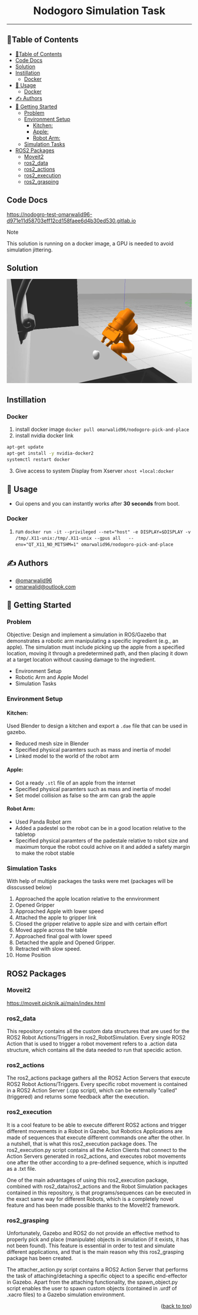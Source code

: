<h1 align="center">Nodogoro Simulation Task</h1>

----


## 📝Table of Contents

- [📝Table of Contents](#table-of-contents)
- [Code Docs](#code-docs)
- [Solution](#solution)
- [Instillation](#instillation)
  - [Docker](#docker)
- [🎈 Usage ](#-usage-)
  - [Docker](#docker-1)
- [✍️ Authors ](#️-authors-)
- [🏁 Getting Started ](#-getting-started-)
  - [Problem](#problem)
  - [Environment Setup ](#environment-setup-)
    - [Kitchen:](#kitchen)
    - [Apple: ](#apple-)
    - [Robot Arm: ](#robot-arm-)
  - [Simulation Tasks ](#simulation-tasks-)
- [ROS2 Packages ](#ros2-packages-)
  - [Moveit2](#moveit2)
  - [ros2\_data](#ros2_data)
  - [ros2\_actions](#ros2_actions)
  - [ros2\_execution](#ros2_execution)
  - [ros2\_grasping](#ros2_grasping)


## Code Docs
https://nodogro-test-omarwalid96-d971e11d58703eff12cd158faee6d4b30ed530.gitlab.io

> [!NOTE]
> This solution is running on a docker image, a GPU is needed to avoid simulation jittering.

## Solution
[![Watch the video](ur5_apple.png)](https://i.imgur.com/mRarmfo.mp4)
## Instillation

### Docker
1. install docker image `docker pull omarwalid96/nodogoro-pick-and-place`
2. install nvidia docker link 
```bash 
apt-get update
apt-get install -y nvidia-docker2
systemctl restart docker
```
3. Give access to system Display from Xserver `xhost +local:docker`
    

## 🎈 Usage <a name="usage"></a>

- Gui opens and you can instantly works after **30 seconds** from boot.

### Docker
1. run `docker run -it --privileged --net="host" -e DISPLAY=$DISPLAY -v /tmp/.X11-unix:/tmp/.X11-unix --gpus all   --env="QT_X11_NO_MITSHM=1" omarwalid96/nodogoro-pick-and-place`


## ✍️ Authors <a name = "authors"></a>

- [@omarwalid96](https://gitlab.com/omarwalid96) 
- [omarwalid@outlook.com](omarwalid@outlook.com)


## 🏁 Getting Started <a name = "getting_started"></a>

### Problem 
Objective:
Design and implement a simulation in ROS/Gazebo that demonstrates a robotic arm manipulating a specific ingredient (e.g., an apple). The simulation must include picking up the apple from a specified location, moving it through a predetermined path, and then placing it down at a target location without causing damage to the ingredient.
- Environment Setup
- Robotic Arm and Apple Model
- Simulation Tasks

### Environment Setup <a name = "Environment_Setup"></a>

#### Kitchen:
Used Blender to design a kitchen and export a `.dae` file that can be used in gazebo.
- Reduced mesh size in Blender 
- Specified physical paramters such as mass and inertia of model
- Linked model to the world of the robot arm

#### Apple: <a name = "Apple"></a>
- Got a ready `.stl` file of an apple from the internet 
- Specified physical paramters such as mass and inertia of model
- Set model collision as false so the arm can grab the apple

#### Robot Arm: <a name = "Robot_Arm"></a>
- Used Panda Robot arm
- Added a padestel so the robot can be in a good location relative to the tabletop
- Specified physical paramters of the padestale relative to robot size and maximum torque the robot could achive on it and added a safety margin to make the robot stable

### Simulation Tasks <a name = "Simulation_Tasks"></a>
With help of multiple packages the tasks were met (packages will be disscussed below)
1. Approached the apple location relative to the ennvironment
2. Opened Gripper 
3. Approached Apple with lower speed
4. Attached the apple to gripper link 
5. Closed the gripper relative to apple size and with certain effort
6. Moved apple across the table
7. Approached final goal with lower speed
8. Detached the apple and Opened Gripper.
9. Retracted with slow speed.
10. Home Position


<!-- ROS2.0 Packages: Explanation -->

## ROS2 Packages <a name = "ROS2_Packages"></a>

### Moveit2 
https://moveit.picknik.ai/main/index.html

### ros2_data
This repository contains all the custom data structures that are used for the ROS2 Robot Actions/Triggers in ros2_RobotSimulation. Every single ROS2 Action that is used to trigger a robot movement refers to a .action data structure, which contains all the data needed to run that specidic action. 

### ros2_actions
The ros2_actions package gathers all the ROS2 Action Servers that execute ROS2 Robot Actions/Triggers. Every specific robot movement is contained in a ROS2 Action Server (.cpp script), which can be externally "called" (triggered) and returns some feedback after the execution.

### ros2_execution
It is a cool feature to be able to execute different ROS2 actions and trigger different movements in a Robot in Gazebo, but Robotics Applications are made of sequences that execute different commands one after the other. In a nutshell, that is what this ros2_execution package does. The ros2_execution.py script contains all the Action Clients that connect to the Action Servers generated in ros2_actions, and executes robot movements one after the other according to a pre-defined sequence, which is inputted as a .txt file.

One of the main advantages of using this ros2_execution package, combined with ros2_data/ros2_actions and the Robot Simulation packages contained in this repository, is that programs/sequences can be executed in the exact same way for different Robots, which is a completely novel feature and has been made possible thanks to the MoveIt!2 framework.



### ros2_grasping
Unfortunately, Gazebo and ROS2 do not provide an effective method to properly pick and place (manipulate) objects in simulation (if it exists, it has not been found). This feature is essential in order to test and simulate different applications, and that is the main reason why this ros2_grasping package has been created.

The attacher_action.py script contains a ROS2 Action Server that performs the task of attaching/detaching a specific object to a specific end-effector in Gazebo. Apart from the attaching functionality, the spawn_object.py script enables the user to spawn custom objects (contained in .urdf of .xacro files) to a Gazebo simulation environment. 



<p align="right">(<a href="#top">back to top</a>)</p>


